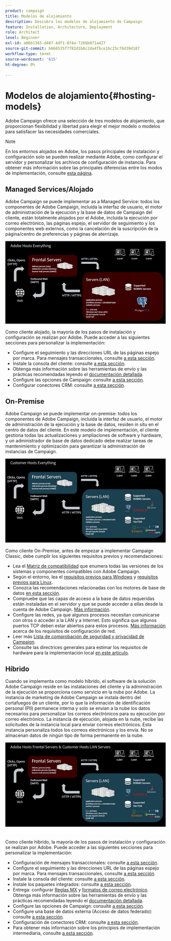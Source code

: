 ```yaml
---
product: campaign
title: Modelos de alojamiento
description: Descubra los modelos de alojamiento de Campaign
feature: Installation, Architecture, Deployment
role: Architect
level: Beginner
exl-id: a06b1365-d487-4df1-8f4a-7268b871a427
source-git-commit: b666535f7f82d1b8c2da4fbce1bc25cf8d39d187
workflow-type: tm+mt
source-wordcount: '615'
ht-degree: 0%

---
```


# Modelos de alojamiento{#hosting-models}



Adobe Campaign ofrece una selección de tres modelos de alojamiento, que proporcionan flexibilidad y libertad para elegir el mejor modelo o modelos para satisfacer las necesidades comerciales.

>[!NOTE]
>
>En los entornos alojados en Adobe, los pasos principales de instalación y configuración solo se pueden realizar mediante Adobe, como configurar el servidor y personalizar los archivos de configuración de instancia. Para obtener más información sobre las principales diferencias entre los modos de implementación, consulte [esta página](../../installation/using/capability-matrix.md).

## Managed Services/Alojado

Adobe Campaign se puede implementar as a Managed Service: todos los componentes de Adobe Campaign, incluida la interfaz de usuario, el motor de administración de la ejecución y la base de datos de Campaign del cliente, están totalmente alojados por el Adobe, incluida la ejecución por correo electrónico, las páginas espejo, el servidor de seguimiento y los componentes web externos, como la cancelación de la suscripción de la página/centro de preferencias y páginas de aterrizaje.

![](assets/deployment_hosted.png)

Como cliente alojado, la mayoría de los pasos de instalación y configuración se realizan por Adobe. Puede acceder a las siguientes secciones para personalizar la implementación:

* Configure el seguimiento y las direcciones URL de las páginas espejo por marca. Para mensajes transaccionales, consulte [a esta sección](../../message-center/using/additional-configurations.md#configuring-multibranding).
* Instale la consola del cliente: consulte [a esta sección](../../installation/using/installing-the-client-console.md).
* Obtenga más información sobre las herramientas de envío y las prácticas recomendadas leyendo el [documentación detallada](../../delivery/using/about-deliverability.md).
* Configure las opciones de Campaign: consulte [a esta sección](../../installation/using/configuring-campaign-options.md).
* Configurar conectores CRM: consulte [a esta sección](../../platform/using/crm-connectors.md).

## On-Premise

Adobe Campaign se puede implementar on-premise: todos los componentes de Adobe Campaign, incluida la interfaz de usuario, el motor de administración de la ejecución y la base de datos, residen in situ en el centro de datos del cliente. En este modelo de implementación, el cliente gestiona todas las actualizaciones y ampliaciones de software y hardware, y un administrador de base de datos dedicado debe realizar tareas de mantenimiento y optimización para garantizar la administración de instancias de Campaign.

![](assets/deployment_onpremise.png)

Como cliente On-Premise, antes de empezar a implementar Campaign Classic, debe cumplir los siguientes requisitos previos y recomendaciones:

* Lea el [Matriz de compatibilidad](../../rn/using/compatibility-matrix.md) que enumera todas las versiones de los sistemas y componentes compatibles con Adobe Campaign.
* Según el entorno, lea el [requisitos previos para Windows](../../installation/using/prerequisites-of-campaign-installation-in-windows.md) y [requisitos previos para Linux](../../installation/using/prerequisites-of-campaign-installation-in-linux.md).
* Conozca las recomendaciones relacionadas con los motores de base de datos [en esta sección](../../installation/using/database.md).
* Compruebe que las capas de acceso a la base de datos requeridas están instaladas en el servidor y que se puede acceder a ellas desde la cuenta de Adobe Campaign. [Más información](../../installation/using/application-server.md).
* Configure las redes, ya que algunos procesos necesitan comunicarse con otros o acceder a la LAN y a Internet. Esto significa que algunos puertos TCP deben estar abiertos para estos procesos. [Más información](../../installation/using/network-configuration.md) acerca de los requisitos de configuración de red.
* Leer más [Lista de comprobación de seguridad y privacidad de Campaign](https://helpx.adobe.com/es/campaign/kb/acc-security.html).
* Consulte las directrices generales para estimar los requisitos de hardware para la implementación local [en este artículo](https://helpx.adobe.com/es/campaign/kb/hardware-sizing-guide.html).

## Híbrido

Cuando se implementa como modelo híbrido, el software de la solución Adobe Campaign reside en las instalaciones del cliente y la administración de la ejecución se proporciona como servicio en la nube por Adobe. La instancia de marketing de Adobe Campaign se instala dentro del cortafuegos de un cliente, por lo que la información de identificación personal (PII) permanece interna y solo se envían a la nube los datos necesarios para personalizar los correos electrónicos para su ejecución por correo electrónico. La instancia de ejecución, alojada en la nube, recibe las solicitudes de la instancia local para enviar correos electrónicos. Esta instancia personaliza todos los correos electrónicos y los envía. No se almacenan datos de ningún tipo de forma permanente en la nube.

![](assets/deployment_hybrid.png)

Como cliente híbrido, la mayoría de los pasos de instalación y configuración se realizan por Adobe. Puede acceder a las siguientes secciones para personalizar la implementación:

* Configuración de mensajes transaccionales: consulte [a esta sección](../../message-center/using/transactional-messaging-architecture.md).
* Configure el seguimiento y las direcciones URL de las páginas espejo por marca. Para mensajes transaccionales, consulte [a esta sección](../../message-center/using/additional-configurations.md#configuring-multibranding).
* Instale la consola del cliente: consulte [a esta sección](../../installation/using/installing-the-client-console.md).
* Instale los paquetes integrados: consulte [a esta sección](../../installation/using/installing-campaign-standard-packages.md).
* Entrega: configurar [Reglas MX](../../installation/using/email-deliverability.md#mx-configuration) y [formatos de correo electrónico](../../installation/using/email-deliverability.md#managing-email-formats). Obtenga más información sobre las herramientas de envío y las prácticas recomendadas leyendo el [documentación detallada](../../delivery/using/about-deliverability.md).
* Configure las opciones de Campaign: consulte [a esta sección](../../installation/using/configuring-campaign-options.md).
* Configure una base de datos externa (Acceso de datos federado): consulte [a esta sección](../../installation/using/about-fda.md).
* Configuración de conectores CRM: consulte [a esta sección](../../platform/using/crm-connectors.md).
* Para obtener más información sobre los principios de implementación intermediaria, consulte [a esta sección](../../installation/using/mid-sourcing-deployment.md).
